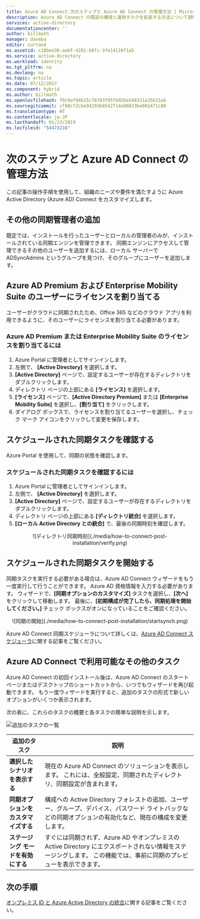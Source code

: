 ```yaml
---
title: Azure AD Connect:次のステップと Azure AD Connect の管理方法 | Microsoft Docs
description: Azure AD Connect の既定の構成と運用タスクを拡張する方法について説明します。
services: active-directory
documentationcenter: ''
author: billmath
manager: daveba
editor: curtand
ms.assetid: c18bee36-aebf-4281-b8fc-3fe14116f1a5
ms.service: active-directory
ms.workload: identity
ms.tgt_pltfrm: na
ms.devlang: na
ms.topic: article
ms.date: 07/12/2017
ms.component: hybrid
ms.author: billmath
ms.openlocfilehash: f9c9af94b15c78783f95fb92be548321a35b15a6
ms.sourcegitcommit: cf88cf2cbe94293b0542714a98833be001471c08
ms.translationtype: HT
ms.contentlocale: ja-JP
ms.lasthandoff: 01/23/2019
ms.locfileid: "54473216"
---
```

# <a name="next-steps-and-how-to-manage-azure-ad-connect"></a>次のステップと Azure AD Connect の管理方法
この記事の操作手順を使用して、組織のニーズや要件を満たすように Azure Active Directory (Azure AD) Connect をカスタマイズします。  

## <a name="add-additional-sync-admins"></a>その他の同期管理者の追加
既定では、インストールを行ったユーザーとローカルの管理者のみが、インストールされている同期エンジンを管理できます。 同期エンジンにアクセスして管理できるその他のユーザーを追加するには、ローカル サーバーで ADSyncAdmins というグループを見つけ、そのグループにユーザーを追加します。

## <a name="assign-licenses-to-azure-ad-premium-and-enterprise-mobility-suite-users"></a>Azure AD Premium および Enterprise Mobility Suite のユーザーにライセンスを割り当てる
ユーザーがクラウドに同期されたため、Office 365 などのクラウド アプリを利用できるように、そのユーザーにライセンスを割り当てる必要があります。

### <a name="to-assign-an-azure-ad-premium-or-enterprise-mobility-suite-license"></a>Azure AD Premium または Enterprise Mobility Suite のライセンスを割り当てるには

1. Azure Portal に管理者としてサインインします。
2. 左側で、 **[Active Directory]** を選択します。
3. **[Active Directory]** ページで、設定するユーザーが存在するディレクトリをダブルクリックします。
4. ディレクトリ ページの上部にある **[ライセンス]** を選択します。
5. **[ライセンス]** ページで、**[Active Directory Premium]** または **[Enterprise Mobility Suite]** を選択し、**[割り当て]** をクリックします。
6. ダイアログ ボックスで、ライセンスを割り当てるユーザーを選択し、チェック マーク アイコンをクリックして変更を保存します。

## <a name="verify-the-scheduled-synchronization-task"></a>スケジュールされた同期タスクを確認する
Azure Portal を使用して、同期の状態を確認します。

### <a name="to-verify-the-scheduled-synchronization-task"></a>スケジュールされた同期タスクを確認するには
1. Azure Portal に管理者としてサインインします。
2. 左側で、 **[Active Directory]** を選択します。
3. **[Active Directory]** ページで、設定するユーザーが存在するディレクトリをダブルクリックします。
4. ディレクトリ ページの上部にある **[ディレクトリ統合]** を選択します。
5. **[ローカル Active Directory との統合]** で、最後の同期時刻を確認します。

<center>![ディレクトリ同期時刻](./media/how-to-connect-post-installation/verify.png)</center>

## <a name="start-a-scheduled-synchronization-task"></a>スケジュールされた同期タスクを開始する
同期タスクを実行する必要がある場合は、Azure AD Connect ウィザードをもう一度実行して行うことができます。  Azure AD 資格情報を入力する必要があります。  ウィザードで、**[同期オプションのカスタマイズ]** タスクを選択し、**[次へ]** をクリックして移動します。 最後に、**[初期構成が完了したら、同期処理を開始してください。]** チェック ボックスがオンになっていることをご確認ください。

<center>![同期の開始](./media/how-to-connect-post-installation/startsynch.png)</center>

Azure AD Connect 同期スケジューラについて詳しくは、[Azure AD Connect スケジューラ](how-to-connect-sync-feature-scheduler.md)に関する記事をご覧ください。

## <a name="additional-tasks-available-in-azure-ad-connect"></a>Azure AD Connect で利用可能なその他のタスク
Azure AD Connect の初回インストール後は、Azure AD Connect のスタート ページまたはデスクトップのショートカットから、いつでもウィザードを再び起動できます。  もう一度ウィザードを実行すると、追加のタスクの形式で新しいオプションがいくつか表示されます。  

次の表に、これらのタスクの概要と各タスクの簡単な説明を示します。

![追加のタスクの一覧](./media/how-to-connect-post-installation/addtasks.png)

| 追加のタスク | 説明 |
| --- | --- |
| **選択したシナリオを表示する** |現在の Azure AD Connect のソリューションを表示します。  これには、全般設定、同期されたディレクトリ、同期設定が含まれます。 |
| **同期オプションをカスタマイズする** |構成への Active Directory フォレストの追加、ユーザー、グループ、デバイス、パスワード ライトバックなどの同期オプションの有効化など、現在の構成を変更します。 |
| **ステージング モードを有効にする** |すぐには同期されず、Azure AD やオンプレミスの Active Directory にエクスポートされない情報をステージングします。  この機能では、事前に同期のプレビューを表示できます。 |

## <a name="next-steps"></a>次の手順
[オンプレミス ID と Azure Active Directory の統合](whatis-hybrid-identity.md)に関する記事をご覧ください。

